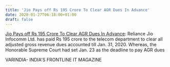 ```yaml
---
title: 'Jio Pays off Rs 195 Crore To Clear AGR Dues In Advance'
date: 2020-01-27T06:18:00+01:00
draft: false
---
```


[Jio Pays off Rs 195 Crore To Clear AGR Dues In Advance](https://varindia.com/news/jio-pays-off-rs-195-crore-to-clear-agr-dues-in-advance#.Xi5ynMfe4oQ.blogger): Reliance Jio Infocomm Ltd. has paid Rs 195 crore to the telecom department to clear all adjusted gross revenue dues accounted till Jan. 31, 2020. Whereas, the Honorable Supreme Court had set Jan. 23 as the deadline to pay AGR dues  
  
VARINDIA- INDIA'S FRONTLINE IT MAGAZINE